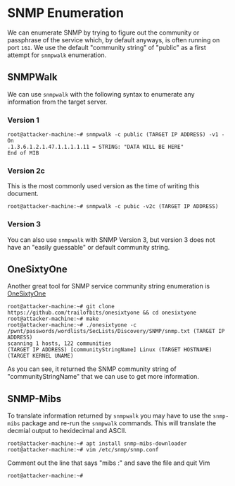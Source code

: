 # SNMP Enumeration
We can enumerate SNMP by trying to figure out the community or passphrase of the service which, by default anyways, is often running on port `161`. We use the default "community string" of "public" as a first attempt for `snmpwalk` enumeration.
## SNMPWalk
We can use `snmpwalk` with the following syntax to enumerate any information from the target server.
### Version 1
```
root@attacker-machine:~# snmpwalk -c public (TARGET IP ADDRESS) -v1 -On
.1.3.6.1.2.1.47.1.1.1.1.11 = STRING: "DATA WILL BE HERE"
End of MIB
```
### Version 2c
This is the most commonly used version as the time of writing this document.
```
root@attacker-machine:~# snmpwalk -c pubic -v2c (TARGET IP ADDRESS)
```
### Version 3
You can also use `snmpwalk` with SNMP Version 3, but version 3 does not have an "easily guessable" or default community string.
## OneSixtyOne
Another great tool for SNMP service community string enumeration is [OneSixtyOne](https://github.com/trailofbits/onesixtyone)
```
root@attacker-machine:~# git clone https://github.com/trailofbits/onesixtyone && cd onesixtyone
root@attacker-machine:~# make
root@attacker-machine:~# ./onesixtyone -c /pwnt/passwords/wordlists/SecLists/Discovery/SNMP/snmp.txt (TARGET IP ADDRESS)
scanning 1 hosts, 122 communities
(TARGET IP ADDRESS) [communityStringName] Linux (TARGET HOSTNAME) (TARGET KERNEL UNAME) 
```
As you can see, it returned the SNMP community string of "communityStringName" that we can use to get more information.
## SNMP-Mibs
To translate information returned by `snmpwalk` you may have to use the `snmp-mibs` package and re-run the `snmpwalk` commands. This will translate the decmial output to hexidecimal and ASCII.
```
root@attacker-machine:~# apt install snmp-mibs-downloader
root@attacker-machine:~# vim /etc/snmp/snmp.conf 
```
Comment out the line that says "mibs :" and save the file and quit Vim
```
root@attacker-machine:~# 
```
